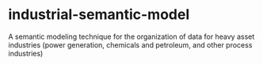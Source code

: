 # industrial-semantic-model
A semantic modeling technique for the organization of data for heavy asset industries (power generation, chemicals and petroleum, and other process industries)
